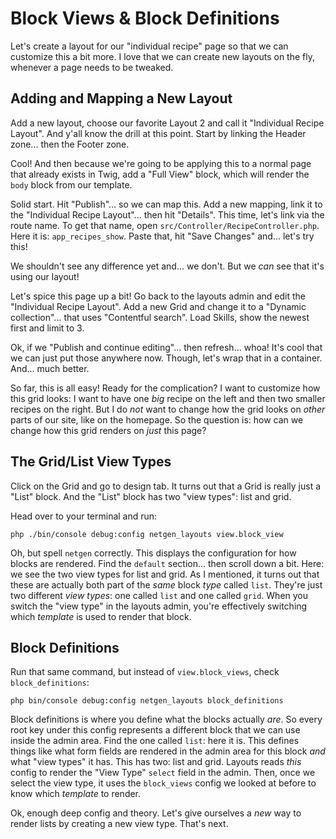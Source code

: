 # Block Views & Block Definitions

Let's create a layout for our "individual recipe" page so that we can customize
this a bit more. I love that we can create new layouts on the fly, whenever
a page needs to be tweaked.

## Adding and Mapping a New Layout

Add a new layout, choose our favorite Layout 2 and call it "Individual
Recipe Layout". And y'all know the drill at this point. Start by linking the
Header zone... then the Footer zone.

Cool! And then because we're going to be applying this to a normal page that
already exists in Twig, add a "Full View" block, which will render the `body`
block from our template.

Solid start. Hit "Publish"... so we can map this. Add a new mapping, link it to the
"Individual Recipe Layout"... then hit "Details". This time, let's link via the
route name. To get that name, open `src/Controller/RecipeController.php`. Here
it is: `app_recipes_show`. Paste that, hit "Save Changes" and... let's try this!

We shouldn't see any difference yet and... we don't. But we *can* see that it's
using our layout!

Let's spice this page up a bit! Go back to the layouts admin and edit the
"Individual Recipe Layout". Add a new Grid and change it to a "Dynamic collection"...
that uses "Contentful search". Load Skills, show the newest first and limit to 3.

Ok, if we "Publish and continue editing"... then refresh... whoa! It's cool that
we can just put those anywhere now. Though, let's wrap that in a container. And...
much better.

So far, this is all easy! Ready for the complication? I want to customize how this
grid looks: I want to have one *big* recipe on the left and then two smaller recipes
on the right. But I do *not* want to change how the grid looks on *other* parts of
our site, like on the homepage. So the question is: how can we change how this grid
renders on *just* this page?

## The Grid/List View Types

Click on the Grid and go to design tab. It turns out that a Grid is really just a
"List" block. And the "List" block has two "view types": list and grid.

Head over to your terminal and run:

```terminal
php ./bin/console debug:config netgen_layouts view.block_view
```

Oh, but spell `netgen` correctly. This displays the configuration for how blocks
are rendered. Find the `default` section... then scroll down a bit. Here: we
see the two view types for list and grid. As I mentioned, it turns out that these
are actually both part of the *same* block *type* called `list`. They're
just two different *view types*: one called `list` and one called `grid`. When
you switch the "view type" in the layouts admin, you're effectively switching
which *template* is used to render that block.

## Block Definitions

Run that same command, but instead of `view.block_views`, check `block_definitions`:

```terminal-silent
php bin/console debug:config netgen_layouts block_definitions
```

Block definitions is where you define what the blocks actually *are*. So every root
key under this config represents a different block that we can use inside the admin
area. Find the one called `list`: here it is. This defines things like what form
fields are rendered in the admin area for this block *and* what "view types" it
has. This has two: list and grid. Layouts reads *this* config to render the "View
Type" `select` field in the admin. Then, once we select the view type, it uses the
`block_views` config we looked at before to know which *template* to render.

Ok, enough deep config and theory. Let's give ourselves a *new* way to render
lists by creating a new view type. That's next.
